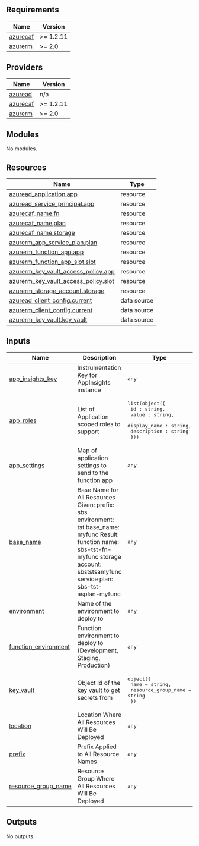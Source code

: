 <!-- BEGIN_TF_DOCS -->
## Requirements

| Name | Version |
|------|---------|
| <a name="requirement_azurecaf"></a> [azurecaf](#requirement\_azurecaf) | >= 1.2.11 |
| <a name="requirement_azurerm"></a> [azurerm](#requirement\_azurerm) | >= 2.0 |

## Providers

| Name | Version |
|------|---------|
| <a name="provider_azuread"></a> [azuread](#provider\_azuread) | n/a |
| <a name="provider_azurecaf"></a> [azurecaf](#provider\_azurecaf) | >= 1.2.11 |
| <a name="provider_azurerm"></a> [azurerm](#provider\_azurerm) | >= 2.0 |

## Modules

No modules.

## Resources

| Name | Type |
|------|------|
| [azuread_application.app](https://registry.terraform.io/providers/hashicorp/azuread/latest/docs/resources/application) | resource |
| [azuread_service_principal.app](https://registry.terraform.io/providers/hashicorp/azuread/latest/docs/resources/service_principal) | resource |
| [azurecaf_name.fn](https://registry.terraform.io/providers/aztfmod/azurecaf/latest/docs/resources/name) | resource |
| [azurecaf_name.plan](https://registry.terraform.io/providers/aztfmod/azurecaf/latest/docs/resources/name) | resource |
| [azurecaf_name.storage](https://registry.terraform.io/providers/aztfmod/azurecaf/latest/docs/resources/name) | resource |
| [azurerm_app_service_plan.plan](https://registry.terraform.io/providers/hashicorp/azurerm/latest/docs/resources/app_service_plan) | resource |
| [azurerm_function_app.app](https://registry.terraform.io/providers/hashicorp/azurerm/latest/docs/resources/function_app) | resource |
| [azurerm_function_app_slot.slot](https://registry.terraform.io/providers/hashicorp/azurerm/latest/docs/resources/function_app_slot) | resource |
| [azurerm_key_vault_access_policy.app](https://registry.terraform.io/providers/hashicorp/azurerm/latest/docs/resources/key_vault_access_policy) | resource |
| [azurerm_key_vault_access_policy.slot](https://registry.terraform.io/providers/hashicorp/azurerm/latest/docs/resources/key_vault_access_policy) | resource |
| [azurerm_storage_account.storage](https://registry.terraform.io/providers/hashicorp/azurerm/latest/docs/resources/storage_account) | resource |
| [azuread_client_config.current](https://registry.terraform.io/providers/hashicorp/azuread/latest/docs/data-sources/client_config) | data source |
| [azurerm_client_config.current](https://registry.terraform.io/providers/hashicorp/azurerm/latest/docs/data-sources/client_config) | data source |
| [azurerm_key_vault.key_vault](https://registry.terraform.io/providers/hashicorp/azurerm/latest/docs/data-sources/key_vault) | data source |

## Inputs

| Name | Description | Type | Default | Required |
|------|-------------|------|---------|:--------:|
| <a name="input_app_insights_key"></a> [app\_insights\_key](#input\_app\_insights\_key) | Instrumentation Key for AppInsights instance | `any` | n/a | yes |
| <a name="input_app_roles"></a> [app\_roles](#input\_app\_roles) | List of Application scoped roles to support | <pre>list(object({<br>    id : string,<br>    value : string,<br>    display_name : string,<br>    description : string<br>  }))</pre> | n/a | yes |
| <a name="input_app_settings"></a> [app\_settings](#input\_app\_settings) | Map of application settings to send to the function app | `any` | n/a | yes |
| <a name="input_base_name"></a> [base\_name](#input\_base\_name) | Base Name for All Resources Given: prefix:         sbs environment:    tst base\_name:      myfunc Result: function name:      sbs-tst-fn-myfunc storage account:    sbststsamyfunc service plan:       sbs-tst-asplan-myfunc | `any` | n/a | yes |
| <a name="input_environment"></a> [environment](#input\_environment) | Name of the environment to deploy to | `any` | n/a | yes |
| <a name="input_function_environment"></a> [function\_environment](#input\_function\_environment) | Function environment to deploy to (Development, Staging, Production) | `any` | n/a | yes |
| <a name="input_key_vault"></a> [key\_vault](#input\_key\_vault) | Object Id of the key vault to get secrets from | <pre>object({<br>    name                = string,<br>    resource_group_name = string<br>  })</pre> | n/a | yes |
| <a name="input_location"></a> [location](#input\_location) | Location Where All Resources Will Be Deployed | `any` | n/a | yes |
| <a name="input_prefix"></a> [prefix](#input\_prefix) | Prefix Applied to  All Resource Names | `any` | n/a | yes |
| <a name="input_resource_group_name"></a> [resource\_group\_name](#input\_resource\_group\_name) | Resource Group Where All Resources Will Be Deployed | `any` | n/a | yes |

## Outputs

No outputs.
<!-- END_TF_DOCS -->